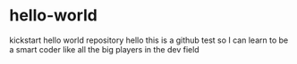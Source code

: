 # hello-world
kickstart hello world repository
hello this is a github test so I can learn to be a smart coder like all the big players in the dev field
